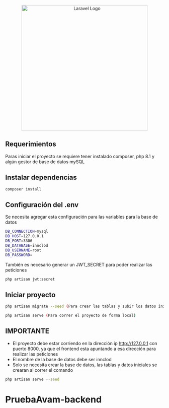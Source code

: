 <p align="center"><a href="https://laravel.com" target="_blank"><img src="https://raw.githubusercontent.com/laravel/art/master/logo-lockup/5%20SVG/2%20CMYK/1%20Full%20Color/laravel-logolockup-cmyk-red.svg" width="400" alt="Laravel Logo"></a></p>

## Requerimientos
Paras iniciar el proyecto se requiere tener instalado composer, php 8.1 y algún gestor de base de datos mySQL

## Instalar dependencias
``` bash
composer install
```

## Configuración del .env
Se necesita agregar esta configuración para las variables para la base de datos
``` bash
DB_CONNECTION=mysql
DB_HOST=127.0.0.1
DB_PORT=3306
DB_DATABASE=innclod
DB_USERNAME=root
DB_PASSWORD=
```
También es necesario generar un JWT_SECRET para poder realizar las peticiones
``` bash
php artisan jwt:secret
```


## Iniciar proyecto
``` bash
php artisan migrate --seed (Para crear las tablas y subir los datos iniciales de las tablas)
```
``` bash
php artisan serve (Para correr el proyecto de forma local)
```

## IMPORTANTE
- El proyecto debe estar corriendo en la dirección ip http://127.0.0.1 con puerto 8000, ya que el frontend esta apuntando a esa dirección para realizar las peticiones
- El nombre de la base de datos debe ser innclod
- Solo se necesita crear la base de datos, las tablas y datos iniciales se crearan al correr el comando
``` bash
php artisan serve --seed
```


# PruebaAvam-backend
